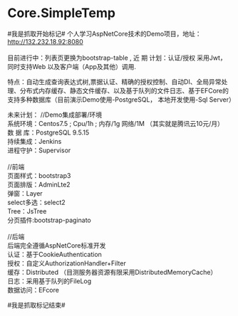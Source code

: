 
# Core.SimpleTemp
#我是抓取开始标记#
个人学习AspNetCore技术的Demo项目，地址：http://132.232.18.92:8080
<br>  
目前进行中：列表页更换为bootstrap-table , 
近 期 计划：认证/授权 采用Jwt，同时支持Web 以及客户端（App及其他）调用.

特点：自动生成查询表达式树,票据认证、精确的授权控制、自动DI、全局异常处理、分布式内存缓存、静态文件缓存、以及基于队列的文件日志、基于EFCore的支持多种数据库（目前演示Demo使用-PostgreSQL， 本地开发使用-Sql Server）


未来计划：
//Demo集成部署/环境<br>
系统环境：Centos7.5 ; Cpu/1h ; 内存/1g  网络/1M （其实就是腾讯云10元/月）<br>
数 据 库：PostgreSQL 9.5.15<br>
持续集成：Jenkins  <br>
进程守护：Supervisor<br>
<br>
//前端<br>
页面样式：bootstrap3<br>
页面排版：AdminLte2<br>
弹窗：Layer<br>
select多选：select2<br>
Tree：JsTree<br>
分页插件:bootstrap-paginato<br>
<br>
//后端<br>
后端完全遵循AspNetCore标准开发<br>
认证：基于CookieAuthentication<br>
授权：自定义AuthorizationHandler+Filter<br>
缓存：Distributed （目测服务器资源有限采用DistributedMemoryCache）<br>
日志：采用基于队列的FileLog<br>
数据访问：EFcore<br>

#我是抓取标记结束#